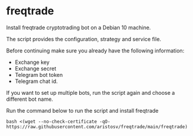 # freqtrade

Install freqtrade cryptotrading bot on a Debian 10 machine.


The script provides the configuration, strategy and service file.


Before continuing make sure you already have the following information:
- Exchange key
- Exchange secret
- Telegram bot token
- Telegram chat id.

If you want to set up multiple bots, run the script again and choose a different bot name.

Run the command below to run the script and install freqtrade
```
bash <(wget --no-check-certificate -qO- https://raw.githubusercontent.com/aristosv/freqtrade/main/freqtrade)
```
